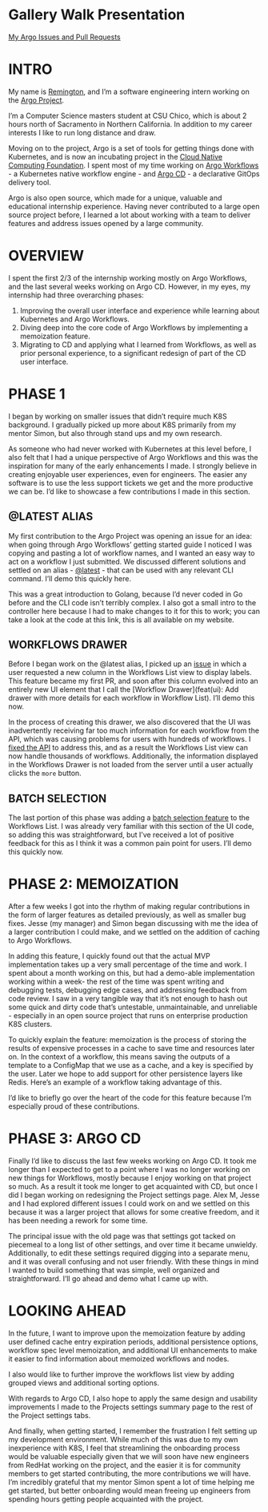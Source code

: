 # Gallery Walk Presentation

[My Argo Issues and Pull Requests](https://github.com/pulls?q=author%3Arbreeze+repo%3Aargoproj%2Fargo+repo%3Aargoproj%2Fargo-cd+sort%3Acreated-asc)

# INTRO 

My name is [Remington](https://breeze.software), and I’m a software engineering intern working on the [Argo Project](https://argoproj.github.io). 

I’m a Computer Science masters student at CSU Chico, which is about 2 hours north of Sacramento in Northern California. In addition to my career interests I like to run long distance and draw.

Moving on to the project, Argo is a set of tools for getting things done with Kubernetes, and is now an incubating project in the [Cloud Native Computing Foundation](https://www.cncf.io). I spent most of my time working on [Argo Workflows](https://github.com/argoproj/argo) - a Kubernetes native workflow engine - and [Argo CD](https://argoproj/argo-cd) - a declarative GitOps delivery tool. 

Argo is also open source, which made for a unique, valuable and educational internship experience. Having never contributed to a large open source project before, I learned a lot about working with a team to deliver features and address issues opened by a large community.

# OVERVIEW

I spent the first 2/3 of the internship working mostly on Argo Workflows, and the last several weeks working on Argo CD. However, in my eyes, my internship had three overarching phases:

1. Improving the overall user interface and experience while learning about Kubernetes and Argo Workflows.
2. Diving deep into the core code of Argo Workflows by implementing a memoization feature. 
3. Migrating to CD and applying what I learned from Workflows, as well as prior personal experience, to a significant redesign of part of the CD user interface.

# PHASE 1

I began by working on smaller issues that didn’t require much K8S background. I gradually picked up more about K8S primarily from my mentor Simon, but also through stand ups and my own research. 

As someone who had never worked with Kubernetes at this level before, I also felt that I had a unique perspective of Argo Workflows and this was the inspiration for many of the early enhancements I made. I strongly believe in creating enjoyable user experiences, even for engineers. The easier any software is to use the less support tickets we get and the more productive we can be. I’d like to showcase a few contributions I made in this section.

## @LATEST ALIAS

My first contribution to the Argo Project was opening an issue for an idea: when going through Argo Workflows’ getting started guide I noticed I was copying and pasting a lot of workflow names, and I wanted an easy way to act on a workflow I just submitted. We discussed different solutions and settled on an alias - [@latest](https://github.com/argoproj/argo/pull/3179) - that can be used with any relevant CLI command. I’ll demo this quickly here. 

This was a great introduction to Golang, because I’d never coded in Go before and the CLI code isn’t terribly complex. I also got a small intro to the controller here because I had to make changes to it for this to work; you can take a look at the code at this link, this is all available on my website. 

## WORKFLOWS DRAWER

Before I began work on the @latest alias, I picked up an [issue](https://github.com/argoproj/argo/issues/2782) in which a user requested a new column in the Workflows List view to display labels. This feature became my first PR, and soon after this column evolved into an entirely new UI element that I call the [Workflow Drawer](feat(ui): Add drawer with more details for each workflow in Workflow List). I’ll demo this now.

In the process of creating this drawer, we also discovered that the UI was inadvertently receiving far too much information for each workflow from the API, which was causing problems for users with hundreds of workflows. I [fixed the API](https://github.com/argoproj/argo/pull/3165) to address this, and as a result the Workflows List view can now handle thousands of workflows. Additionally, the information displayed in the Workflows Drawer is not loaded from the server until a user actually clicks the `more` button.

## BATCH SELECTION

The last portion of this phase was adding a [batch selection feature](https://github.com/argoproj/argo/pull/3234) to the Workflows List. I was already very familiar with this section of the UI code, so adding this was straightforward, but I’ve received a lot of positive feedback for this as I think it was a common pain point for users. I’ll demo this quickly now. 

# PHASE 2: MEMOIZATION

After a few weeks I got into the rhythm of making regular contributions in the form of larger features as detailed previously, as well as smaller bug fixes. Jesse (my manager) and Simon began discussing with me the idea of a larger contribution I could make, and we settled on the addition of caching to Argo Workflows. 

In adding this feature, I quickly found out that the actual MVP implementation takes up a very small percentage of the time and work. I spent about a month working on this, but had a demo-able implementation working within a week- the rest of the time was spent writing and debugging tests, debugging edge cases, and addressing feedback from code review. I saw in a very tangible way that it’s not enough to hash out some quick and dirty code that’s untestable, unmaintainable, and unreliable - especially in an open source project that runs on enterprise production K8S clusters. 

To quickly explain the feature: memoization is the process of storing the results of expensive processes in a cache to save time and resources later on. In the context of a workflow, this means saving the outputs of a template to a ConfigMap that we use as a cache, and a key is specified by the user. Later we hope to add support for other persistence layers like Redis. Here’s an example of a workflow taking advantage of this.

I’d like to briefly go over the heart of the code for this feature because I’m especially proud of these contributions.  

# PHASE 3: ARGO CD

Finally I’d like to discuss the last few weeks working on Argo CD. It took me longer than I expected to get to a point where I was no longer working on new things for Workflows, mostly because I enjoy working on that project so much. As a result it took me longer to get acquainted with CD, but once I did  I began working on redesigning the Project settings page. Alex M, Jesse and I had explored different issues I could work on and we settled on this because it was a larger project that allows for some creative freedom, and it has been needing a rework for some time. 

The principal issue with the old page was that settings got tacked on piecemeal to a long list of other settings, and over time it became unwieldy. Additionally, to edit these settings required digging into a separate menu, and it was overall confusing and not user friendly. With these things in mind I wanted to build something that was simple, well organized and straightforward. I’ll go ahead and demo what I came up with.

# LOOKING AHEAD

In the future, I want to improve upon the memoization feature by adding user defined cache entry expiration periods, additional persistence options, workflow spec level memoization, and additional UI enhancements to make it easier to find information about memoized workflows and nodes.

I also would like to further improve the workflows list view by adding grouped views and additional sorting options.

With regards to Argo CD, I also hope to apply the same design and usability improvements I made to the Projects settings summary page to the rest of the Project settings tabs.

And finally, when getting started, I remember the frustration I felt setting up my development environment. While much of this was due to my own inexperience with K8S, I feel that streamlining the onboarding process would be valuable especially given that we will soon have new engineers from RedHat working on the project, and the easier it is for community members to get started contributing, the more contributions we will have. I’m incredibly grateful that my mentor Simon spent a lot of time helping me get started, but better onboarding would mean freeing up engineers from spending hours getting people acquainted with the project. 

